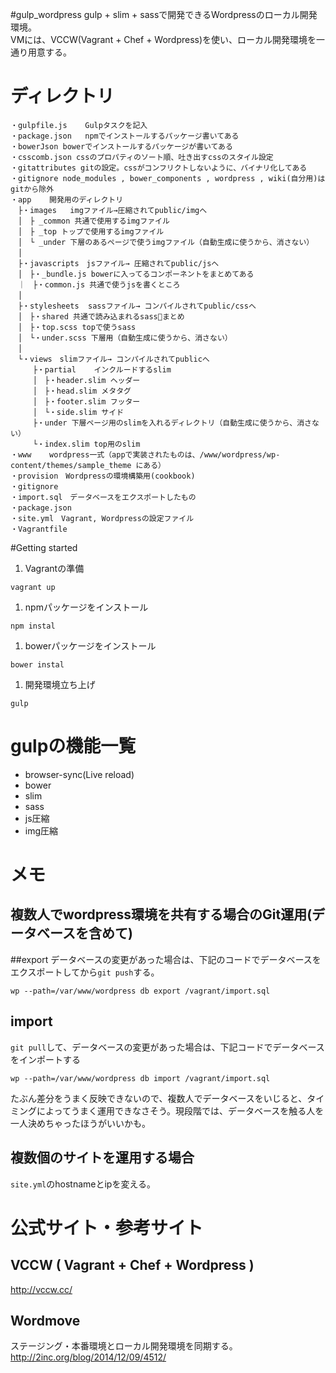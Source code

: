 #gulp_wordpress
gulp + slim + sassで開発できるWordpressのローカル開発環境。  
VMには、VCCW(Vagrant + Chef + Wordpress)を使い、ローカル開発環境を一通り用意する。  

# ディレクトリ
```
・gulpfile.js	Gulpタスクを記入
・package.json	npmでインストールするパッケージ書いてある
・bowerJson bowerでインストールするパッケージが書いてある
・csscomb.json cssのプロパティのソート順、吐き出すcssのスタイル設定
・gitattributes gitの設定。cssがコンフリクトしないように、バイナリ化してある
・gitignore node_modules , bower_components , wordpress , wiki(自分用)はgitから除外
・app	開発用のディレクトリ
　├・images	imgファイル→圧縮されてpublic/imgへ
　│　├ _common 共通で使用するimgファイル
　│　├ _top トップで使用するimgファイル
　│　└ _under 下層のあるページで使うimgファイル（自動生成に使うから、消さない）
　│
　├・javascripts　jsファイル→ 圧縮されてpublic/jsへ
　│　├・_bundle.js bowerに入ってるコンポーネントをまとめてある
　｜　├・common.js 共通で使うjsを書くところ
　│
　├・stylesheets	sassファイル→ コンパイルされてpublic/cssへ
　│　├・shared 共通で読み込まれるsassまとめ
　│　├・top.scss topで使うsass
　│　└・under.scss 下層用（自動生成に使うから、消さない）
　│
　└・views　slimファイル→ コンパイルされてpublicへ
　　　├・partial	インクルードするslim
　　　│　├・header.slim ヘッダー
　　　│　├・head.slim メタタグ
　　　│　├・footer.slim フッター
　　　│　└・side.slim サイド
　　　├・under 下層ページ用のslimを入れるディレクトリ（自動生成に使うから、消さない）
　　　└・index.slim top用のslim
・www	wordpress一式（appで実装されたものは、/www/wordpress/wp-content/themes/sample_theme にある）
・provision　Wordpressの環境構築用(cookbook)
・gitignore
・import.sql　データベースをエクスポートしたもの
・package.json
・site.yml　Vagrant, Wordpressの設定ファイル
・Vagrantfile

```

#Getting started
1. Vagrantの準備
```
vagrant up
```
1. npmパッケージをインストール
```
npm instal
```
1. bowerパッケージをインストール
```
bower instal
```
1. 開発環境立ち上げ
```
gulp
```

# gulpの機能一覧
- browser-sync(Live reload)  
- bower  
- slim  
- sass  
- js圧縮  
- img圧縮  

# メモ
## 複数人でwordpress環境を共有する場合のGit運用(データベースを含めて)
##export
データベースの変更があった場合は、下記のコードでデータベースをエクスポートしてから`git push`する。  
```
wp --path=/var/www/wordpress db export /vagrant/import.sql
```

## import
`git pull`して、データベースの変更があった場合は、下記コードでデータベースをインポートする
```
wp --path=/var/www/wordpress db import /vagrant/import.sql
```
たぶん差分をうまく反映できないので、複数人でデータベースをいじると、タイミングによってうまく運用できなさそう。現段階では、データベースを触る人を一人決めちゃったほうがいいかも。

## 複数個のサイトを運用する場合
`site.yml`のhostnameとipを変える。

# 公式サイト・参考サイト
## VCCW ( Vagrant + Chef + Wordpress )
<http://vccw.cc/>

## Wordmove
ステージング・本番環境とローカル開発環境を同期する。  
<http://2inc.org/blog/2014/12/09/4512/>  
